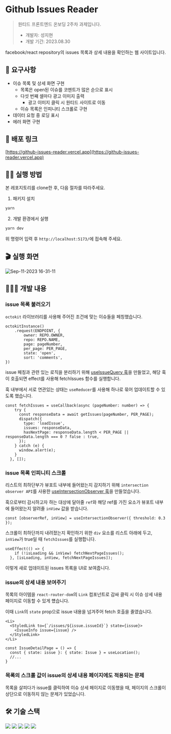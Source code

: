 # Github Issues Reader

> 원티드 프론트엔드 온보딩 2주차 과제입니다.
>
> - 개발자: 성지현
> - 개발 기간: 2023.08.30

facebook/react repository의 issues 목록과 상세 내용을 확인하는 웹 사이트입니다.

## 📄 요구사항

- 이슈 목록 및 상세 화면 구현
    - 목록은 open된 이슈를 코멘트가 많은 순으로 표시
    - 다섯 번째 셀마다 광고 이미지 출력
        - 광고 이미지 클릭 시 원티드 사이트로 이동
    - 이슈 목록은 인피니티 스크롤로 구현
- 데이터 요청 중 로딩 표시
- 에러 화면 구현

## 🔗 배포 링크

[https://github-issues-reader.vercel.app](https://github-issues-reader.vercel.app)

## 🏃‍♂️ 실행 방법

본 레포지토리를 clone한 후, 다음 절차를 따라주세요.

1. 패키지 설치
```bash
yarn
```

2. 개발 환경에서 실행
```bash
yarn dev
```
위 명령어 입력 후 `http://localhost:5173/`에 접속해 주세요.

## 🎬 실행 화면

![Sep-11-2023 16-31-11](https://github.com/jhsung23/github-issues-reader/assets/69228045/55e34c8a-49f6-435d-ba5f-168262137954)

## 🧑🏻‍💻 개발 내용

### issue 목록 불러오기

`octokit` 라이브러리를 사용해 주어진 조건에 맞는 이슈들을 페칭했습니다.

```tsx
octokitInstance()
	.request(ENDPOINT, {
		owner: REPO.OWNER,
		repo: REPO.NAME,
		page: pageNumber,
		per_page: PER_PAGE,
		state: 'open',
		sort: 'comments',
})
```

issue 페칭과 관련 있는 로직을 분리하기 위해 [useIssueQuery 훅](https://github.com/jhsung23/github-issues-reader/blob/main/src/apis/useIssueQuery.tsx)을 만들었고, 해당 훅이 호출되면 effect를 사용해 fetchIssues 함수를 실행합니다.

훅 내부에서 서로 연관있는 상태는 `useReducer`를 사용해 하나로 묶어 업데이트할 수 있도록 했습니다.

```tsx
const fetchIssues = useCallback(async (pageNumber: number) => {
    try {
      const responseData = await getIssues(pageNumber, PER_PAGE);
      dispatch({
        type: 'loadIssue',
        issues: responseData,
        hasNextPage: responseData.length < PER_PAGE || responseData.length === 0 ? false : true,
      });
    } catch (e) {
      window.alert(e);
    }
  }, []);
```

### issue 목록 인피니티 스크롤

리스트의 최하단부가 뷰포트 내부에 들어왔는지 감지하기 위해 `intersection observer API`를 사용한 [useIntersectionObserver 훅](https://github.com/jhsung23/github-issues-reader/blob/main/src/hooks/useIntersectionObserver.tsx)을 만들었습니다.

훅으로부터 감시하고자 하는 대상에 달아줄 `ref`와 해당 ref를 가진 요소가 뷰포트 내부에 들어왔는지 알려줄 `inView` 값을 받습니다.

```tsx
const [observerRef, inView] = useIntersectionObserver({ threshold: 0.3 });
```

스크롤이 최하단까지 내려졌는지 확인하기 위한 `div` 요소를 리스트 아래에 두고, `inView`가 true일 때 `fetchIssues`를 실행합니다.

```tsx
useEffect(() => {
    if (!isLoading && inView) fetchNextPageIssues();
  }, [isLoading, inView, fetchNextPageIssues]);
```

이렇게 새로 업데이트된 issues 목록을 UI로 보여줍니다.

### issue의 상세 내용 보여주기

목록의 아이템을 `react-router-dom`의 `Link` 컴포넌트로 감싸 클릭 시 이슈 상세 내용 페이지로 이동할 수 있게 헀습니다.

이때 `Link`의 `state` prop으로 issue 내용을 넘겨주어 fetch 호출을 줄였습니다.

```tsx
<Li>
  <StyledLink to={`/issues/${issue.issueId}`} state={issue}>
    <IssueInfo issue={issue} />
  </StyledLink>
</Li>
```

```tsx
const IssueDetailPage = () => {
  const { state: issue }: { state: Issue } = useLocation();
  //...
}
```

### 목록의 스크롤 값이 issue의 상세 내용 페이지에도 적용되는 문제

목록을 살피다가 issue를 클릭하여 이슈 상세 페이지로 이동했을 때, 페이지의 스크롤이 상단으로 이동하지 않는 문제가 있었습니다.





## 🛠️ 기술 스택

<div>
  <img src="https://img.shields.io/badge/react-61DAFB?style=flat&logo=react&logoColor=white">
  <img src="https://img.shields.io/badge/typescript-3178C6?style=flat&logo=typescript&logoColor=white">
  <img src="https://img.shields.io/badge/styled components-DB7093?style=flat&logo=styledcomponents&logoColor=white">
  <img src="https://img.shields.io/badge/react router-CA4245?style=flat&logo=react router&logoColor=white">
  <img src="https://img.shields.io/badge/octokit-343539?style=flat&logo=octokit&logoColor=white">
</div>

